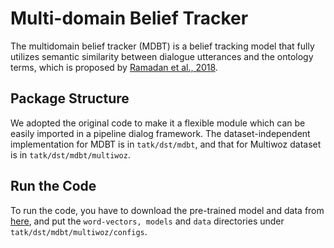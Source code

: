 # Multi-domain Belief Tracker
The multidomain belief tracker (MDBT) is a belief tracking model that
fully utilizes semantic similarity between dialogue utterances and the
ontology terms, which is proposed by [Ramadan et al., 2018](https://www.aclweb.org/anthology/P18-2069).

## Package Structure
We adopted the original code to make it a flexible module which can be
easily imported in a pipeline dialog framework. The dataset-independent
implementation for MDBT is in ```tatk/dst/mdbt```, and that for Multiwoz
dataset is in ```tatk/dst/mdbt/multiwoz```.

## Run the Code
To run the code, you have to download the pre-trained model and data
from [here](https://drive.google.com/open?id=1k6wbabIlYju7kR0Zr4aVXwE_fsGBOtdw),
and put the ```word-vectors, models``` and ```data``` directories under
```tatk/dst/mdbt/multiwoz/configs```.